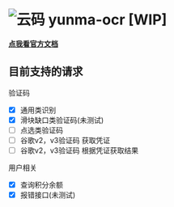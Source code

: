 # ![云码](https://www.jfbym.com/static/img/logo.png) yunma-ocr [WIP]

**[点我看官方文档](https://www.jfbym.com/demo/)**

## 目前支持的请求

验证码

- [x] 通用类识别
- [x] 滑块缺口类验证码(未测试)
- [ ] 点选类验证码
- [ ] 谷歌v2，v3验证码 获取凭证
- [ ] 谷歌v2，v3验证码 根据凭证获取结果

用户相关

- [x] 查询积分余额
- [x] 报错接口(未测试)
